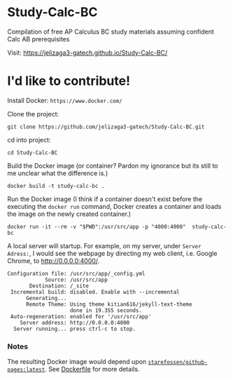 # Study-Calc-BC
Compilation of free AP Calculus BC study materials assuming confident Calc AB prerequisites

Visit: https://jelizaga3-gatech.github.io/Study-Calc-BC/

# I'd like to contribute!
Install Docker: `https://www.docker.com/`

Clone the project: 

`git clone https://github.com/jelizaga3-gatech/Study-Calc-BC.git`

cd into project: 

`cd Study-Calc-BC`

Build the Docker image (or container? Pardon my ignorance but its still to me unclear what the difference is.)

`docker build -t study-calc-bc .`

Run the Docker image (I think if a container doesn't exist before the executing the `docker run` command, Docker creates a container and loads the image on the newly created container.)

`docker run -it --rm -v "$PWD":/usr/src/app -p "4000:4000"  study-calc-bc`

A local server will startup. For example, on my server, under `Server Adress:`, I would see the webpage by directing my web client, i.e. Google Chrome, to http://0.0.0.0:4000/.

```
Configuration file: /usr/src/app/_config.yml
            Source: /usr/src/app
       Destination: /_site
 Incremental build: disabled. Enable with --incremental
      Generating... 
      Remote Theme: Using theme kitian616/jekyll-text-theme
                    done in 19.355 seconds.
 Auto-regeneration: enabled for '/usr/src/app'
    Server address: http://0.0.0.0:4000
  Server running... press ctrl-c to stop.
```

### Notes

The resulting Docker image would depend upon  [`starefossen/github-pages:latest`](`https://github.com/Starefossen/docker-github-pages`). See [Dockerfile](Dockerfile) for more details.
